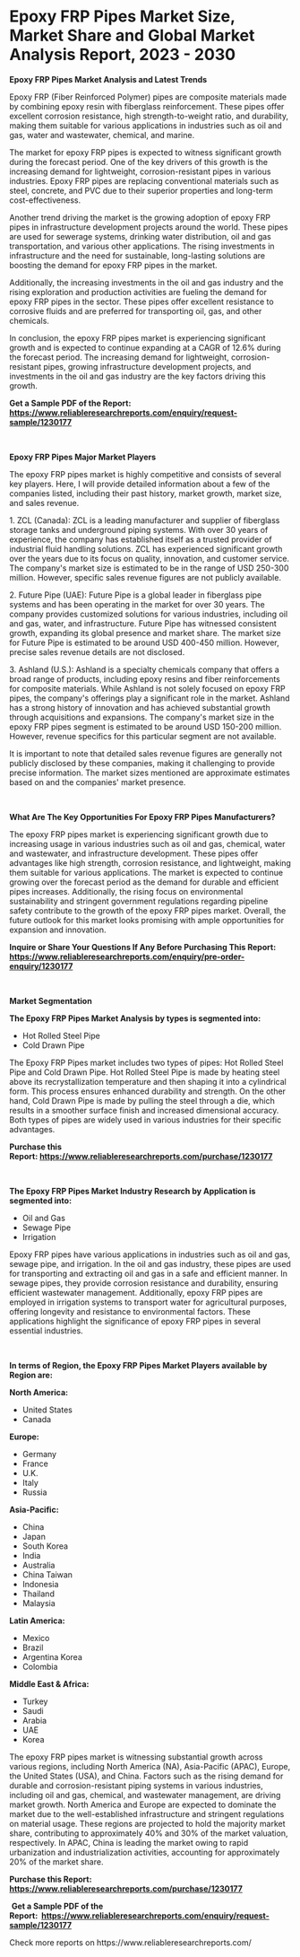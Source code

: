 <p><h1>Epoxy FRP Pipes Market Size, Market Share and Global Market Analysis Report, 2023 - 2030</h1></p><p><strong>Epoxy FRP Pipes Market Analysis and Latest Trends</strong></p>
<p><p>Epoxy FRP (Fiber Reinforced Polymer) pipes are composite materials made by combining epoxy resin with fiberglass reinforcement. These pipes offer excellent corrosion resistance, high strength-to-weight ratio, and durability, making them suitable for various applications in industries such as oil and gas, water and wastewater, chemical, and marine.</p><p>The market for epoxy FRP pipes is expected to witness significant growth during the forecast period. One of the key drivers of this growth is the increasing demand for lightweight, corrosion-resistant pipes in various industries. Epoxy FRP pipes are replacing conventional materials such as steel, concrete, and PVC due to their superior properties and long-term cost-effectiveness.</p><p>Another trend driving the market is the growing adoption of epoxy FRP pipes in infrastructure development projects around the world. These pipes are used for sewerage systems, drinking water distribution, oil and gas transportation, and various other applications. The rising investments in infrastructure and the need for sustainable, long-lasting solutions are boosting the demand for epoxy FRP pipes in the market.</p><p>Additionally, the increasing investments in the oil and gas industry and the rising exploration and production activities are fueling the demand for epoxy FRP pipes in the sector. These pipes offer excellent resistance to corrosive fluids and are preferred for transporting oil, gas, and other chemicals.</p><p>In conclusion, the epoxy FRP pipes market is experiencing significant growth and is expected to continue expanding at a CAGR of 12.6% during the forecast period. The increasing demand for lightweight, corrosion-resistant pipes, growing infrastructure development projects, and investments in the oil and gas industry are the key factors driving this growth.</p></p>
<p><strong>Get a Sample PDF of the Report:&nbsp; <a href="https://www.reliableresearchreports.com/enquiry/request-sample/1230177">https://www.reliableresearchreports.com/enquiry/request-sample/1230177</a></strong></p>
<p>&nbsp;</p>
<p><strong>Epoxy FRP Pipes Major Market Players</strong></p>
<p><p>The epoxy FRP pipes market is highly competitive and consists of several key players. Here, I will provide detailed information about a few of the companies listed, including their past history, market growth, market size, and sales revenue.</p><p>1. ZCL (Canada): ZCL is a leading manufacturer and supplier of fiberglass storage tanks and underground piping systems. With over 30 years of experience, the company has established itself as a trusted provider of industrial fluid handling solutions. ZCL has experienced significant growth over the years due to its focus on quality, innovation, and customer service. The company's market size is estimated to be in the range of USD 250-300 million. However, specific sales revenue figures are not publicly available.</p><p>2. Future Pipe (UAE): Future Pipe is a global leader in fiberglass pipe systems and has been operating in the market for over 30 years. The company provides customized solutions for various industries, including oil and gas, water, and infrastructure. Future Pipe has witnessed consistent growth, expanding its global presence and market share. The market size for Future Pipe is estimated to be around USD 400-450 million. However, precise sales revenue details are not disclosed.</p><p>3. Ashland (U.S.): Ashland is a specialty chemicals company that offers a broad range of products, including epoxy resins and fiber reinforcements for composite materials. While Ashland is not solely focused on epoxy FRP pipes, the company's offerings play a significant role in the market. Ashland has a strong history of innovation and has achieved substantial growth through acquisitions and expansions. The company's market size in the epoxy FRP pipes segment is estimated to be around USD 150-200 million. However, revenue specifics for this particular segment are not available.</p><p>It is important to note that detailed sales revenue figures are generally not publicly disclosed by these companies, making it challenging to provide precise information. The market sizes mentioned are approximate estimates based on  and the companies' market presence.</p></p>
<p>&nbsp;</p>
<p><strong>What Are The Key Opportunities For Epoxy FRP Pipes Manufacturers?</strong></p>
<p><p>The epoxy FRP pipes market is experiencing significant growth due to increasing usage in various industries such as oil and gas, chemical, water and wastewater, and infrastructure development. These pipes offer advantages like high strength, corrosion resistance, and lightweight, making them suitable for various applications. The market is expected to continue growing over the forecast period as the demand for durable and efficient pipes increases. Additionally, the rising focus on environmental sustainability and stringent government regulations regarding pipeline safety contribute to the growth of the epoxy FRP pipes market. Overall, the future outlook for this market looks promising with ample opportunities for expansion and innovation.</p></p>
<p><strong>Inquire or Share Your Questions If Any Before Purchasing This Report: <a href="https://www.reliableresearchreports.com/enquiry/pre-order-enquiry/1230177">https://www.reliableresearchreports.com/enquiry/pre-order-enquiry/1230177</a></strong></p>
<p>&nbsp;</p>
<p><strong>Market Segmentation</strong></p>
<p><strong>The Epoxy FRP Pipes Market Analysis by types is segmented into:</strong></p>
<p><ul><li>Hot Rolled Steel Pipe</li><li>Cold Drawn Pipe</li></ul></p>
<p><p>The Epoxy FRP Pipes market includes two types of pipes: Hot Rolled Steel Pipe and Cold Drawn Pipe. Hot Rolled Steel Pipe is made by heating steel above its recrystallization temperature and then shaping it into a cylindrical form. This process ensures enhanced durability and strength. On the other hand, Cold Drawn Pipe is made by pulling the steel through a die, which results in a smoother surface finish and increased dimensional accuracy. Both types of pipes are widely used in various industries for their specific advantages.</p></p>
<p><strong>Purchase this Report:&nbsp;<a href="https://www.reliableresearchreports.com/purchase/1230177">https://www.reliableresearchreports.com/purchase/1230177</a></strong></p>
<p>&nbsp;</p>
<p><strong>The Epoxy FRP Pipes Market Industry Research by Application is segmented into:</strong></p>
<p><ul><li>Oil and Gas</li><li>Sewage Pipe</li><li>Irrigation</li></ul></p>
<p><p>Epoxy FRP pipes have various applications in industries such as oil and gas, sewage pipe, and irrigation. In the oil and gas industry, these pipes are used for transporting and extracting oil and gas in a safe and efficient manner. In sewage pipes, they provide corrosion resistance and durability, ensuring efficient wastewater management. Additionally, epoxy FRP pipes are employed in irrigation systems to transport water for agricultural purposes, offering longevity and resistance to environmental factors. These applications highlight the significance of epoxy FRP pipes in several essential industries.</p></p>
<p>&nbsp;</p>
<p><strong>In terms of Region, the Epoxy FRP Pipes Market Players available by Region are:</strong></p>
<p>
    <p> <strong> North America: </strong>
        <ul>
            <li>United States</li>
            <li>Canada</li>
        </ul>
        </p> 
    <p> <strong> Europe: </strong>
        <ul>
            <li>Germany</li>
            <li>France</li>
            <li>U.K.</li>
            <li>Italy</li>
            <li>Russia</li>
        </ul>
        </p> 
    <p> <strong> Asia-Pacific: </strong>
        <ul>
            <li>China</li>
            <li>Japan</li>
            <li>South Korea</li>
            <li>India</li>
            <li>Australia</li>
            <li>China Taiwan</li>
            <li>Indonesia</li>
            <li>Thailand</li>
            <li>Malaysia</li>
        </ul>
        </p> 
    <p> <strong> Latin America: </strong>
        <ul>
            <li>Mexico</li>
            <li>Brazil</li>
            <li>Argentina Korea</li>
            <li>Colombia</li>
        </ul>
        </p> 
    <p> <strong> Middle East & Africa: </strong>
        <ul>
            <li>Turkey</li>
            <li>Saudi</li>
            <li>Arabia</li>
            <li>UAE</li>
            <li>Korea</li>
        </ul>
    </p>
    </p>
<p><p>The epoxy FRP pipes market is witnessing substantial growth across various regions, including North America (NA), Asia-Pacific (APAC), Europe, the United States (USA), and China. Factors such as the rising demand for durable and corrosion-resistant piping systems in various industries, including oil and gas, chemical, and wastewater management, are driving market growth. North America and Europe are expected to dominate the market due to the well-established infrastructure and stringent regulations on material usage. These regions are projected to hold the majority market share, contributing to approximately 40% and 30% of the market valuation, respectively. In APAC, China is leading the market owing to rapid urbanization and industrialization activities, accounting for approximately 20% of the market share.</p></p>
<p><strong>Purchase this Report: <a href="https://www.reliableresearchreports.com/purchase/1230177">https://www.reliableresearchreports.com/purchase/1230177</a></strong></p>
<p>&nbsp;<strong>Get a Sample PDF of the Report:&nbsp;&nbsp;<a href="https://www.reliableresearchreports.com/enquiry/request-sample/1230177">https://www.reliableresearchreports.com/enquiry/request-sample/1230177</a></strong></p>
<p><strong></strong></p>
<p>Check more reports on https://www.reliableresearchreports.com/</p>